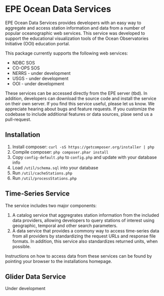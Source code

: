 # EPE Ocean Data Services

EPE Ocean Data Services provides developers with an easy way to aggregate and access station information and data from a number of popular oceanographic web services.  This service was developed to support the educational visualization tools of the Ocean Observatories Initiative (OOI) education portal.

This package currently supports the following web services:

* NDBC SOS
* CO-OPS SOS
* NERRS - under development
* USGS - under development
* OOI - under development

These services can be accessed directly from the EPE server (tbd).  In addition, developers can download the source code and install the service on their own server.  If you find this service useful, please let us know.  We appreciate hearing about bugs and feature requests.  If you customize the codebase to include additional features or data sources, plase send us a pull-request.

## Installation

1. Install composer:  `curl -sS https://getcomposer.org/installer | php`
2. Compile composer: `php composer.phar install`
3. Copy `config-default.php` to `config.php` and update with your database info
4. Load `/util/schema.sql` into your database
5. Run `/util/cacheStations.php`
6. Run `/util/processStations.php`

## Time-Series Service

The service includes two major components: 

1. A catalog service that aggregrates station information from the included data providers, allowing developers to query stations of interest using geographic, temporal and other search parameters.
2. A data service that provides a commony way to access time-series data from all providers by standardizing the request URLs and response file formats.  In addition, this service also standardizes returned units, when possible.

Instructions on how to access data from these services can be found by pointing your browser to the installations homepage.

## Glider Data Service

Under development

